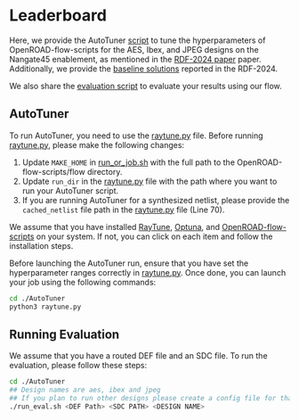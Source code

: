 # Leaderboard
Here, we provide the AutoTuner [script](./AutoTuner) to tune the hyperparameters of OpenROAD-flow-scripts for the AES, Ibex, and JPEG designs on the Nangate45 enablement, as mentioned in the [RDF-2024
paper](https://vlsicad.ucsd.edu/Publications/Conferences/412/c412.pdf) paper. Additionally, we provide the [baseline solutions](./designs) reported in the RDF-2024. 
  

We also share the [evaluation script](./AutoTuner/run_eval.sh) to evaluate your results using our flow.

## AutoTuner
To run AutoTuner, you need to use the [raytune.py](./AutoTuner/raytune.py) file. Before running [raytune.py](./AutoTuner/raytune.py), please make the following changes:

1. Update `MAKE_HOME` in [run_or_job.sh](./AutoTuner/run_or_job.sh) with the full path to the OpenROAD-flow-scripts/flow directory.
2. Update `run_dir` in the [raytune.py](./AutoTuner/raytune.py) file with the path where you want to run your AutoTuner script.
3. If you are running AutoTuner for a synthesized netlist, please provide the `cached_netlist` file path in the [raytune.py](./AutoTuner/raytune.py) file (Line 70).

We assume that you have installed [RayTune](https://docs.ray.io/en/latest/ray-overview/installation.html), [Optuna](https://optuna.readthedocs.io/en/stable/installation.html), and [OpenROAD-flow-scripts](https://github.com/The-OpenROAD-Project/OpenROAD-flow-scripts?tab=readme-ov-file#tool-installation) on your system. If not, you can click on each item and follow the installation steps.

Before launching the AutoTuner run, ensure that you have set the hyperparameter ranges correctly in [raytune.py](./AutoTuner/raytune.py). Once done, you can launch your job using the following commands:

```bash
cd ./AutoTuner
python3 raytune.py
```

## Running Evaluation
We assume that you have a routed DEF file and an SDC file. To run the evaluation, please follow these steps:
```bash
cd ./AutoTuner
## Design names are aes, ibex and jpeg
## If you plan to run other designs please create a config file for that design
./run_eval.sh <DEF Path> <SDC PATH> <DESIGN NAME>
```
